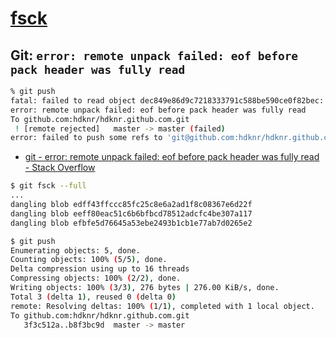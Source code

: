 # [fsck](https://git-scm.com/docs/git-fsck)

## Git: `error: remote unpack failed: eof before pack header was fully read`

~~~bash
% git push
fatal: failed to read object dec849e86d9c7218333791c588be590ce0f82bec: Input/output error
error: remote unpack failed: eof before pack header was fully read
To github.com:hdknr/hdknr.github.com.git
 ! [remote rejected]   master -> master (failed)
error: failed to push some refs to 'git@github.com:hdknr/hdknr.github.com.git'
~~~

- [git - error: remote unpack failed: eof before pack header was fully read - Stack Overflow](https://stackoverflow.com/questions/54301016/error-remote-unpack-failed-eof-before-pack-header-was-fully-read)

~~~bash
$ git fsck --full
...
dangling blob edff43ffccc85fc25c8e6a2ad1f8c08367e6d22f
dangling blob eeff80eac51c6b6bfbcd78512adcfc4be307a117
dangling blob efbfe5d76645a53ebe2493b1cb1e77ab7d0265e2
~~~

~~~bash
$ git push 
Enumerating objects: 5, done.
Counting objects: 100% (5/5), done.
Delta compression using up to 16 threads
Compressing objects: 100% (2/2), done.
Writing objects: 100% (3/3), 276 bytes | 276.00 KiB/s, done.
Total 3 (delta 1), reused 0 (delta 0)
remote: Resolving deltas: 100% (1/1), completed with 1 local object.
To github.com:hdknr/hdknr.github.com.git
   3f3c512a..b8f3bc9d  master -> master
~~~